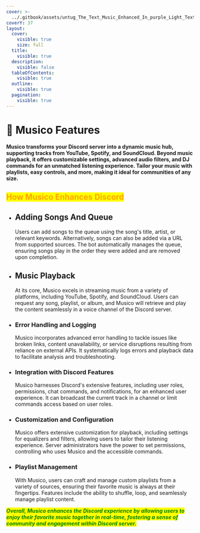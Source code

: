 ```yaml
---
cover: >-
  ../.gitbook/assets/untug_The_Text_Music_Enhanced_In_purple_Light_Text_above_Turnta_6caecb5c-9b49-46f8-992d-e8daadfba7db.png
coverY: 37
layout:
  cover:
    visible: true
    size: full
  title:
    visible: true
  description:
    visible: false
  tableOfContents:
    visible: true
  outline:
    visible: true
  pagination:
    visible: true
---
```


# 🎵 Musico Features

**Musico transforms your Discord server into a dynamic music hub, supporting tracks from YouTube, Spotify, and SoundCloud. Beyond music playback, it offers customizable settings, advanced audio filters, and DJ commands for an unmatched listening experience. Tailor your music with playlists, easy controls, and more, making it ideal for communities of any size.**

## <mark style="color:orange;">How Musico Enhances Discord</mark>&#x20;

*   ## Adding Songs And Queue

    Users can add songs to the queue using the song's title, artist, or relevant keywords. Alternatively, songs can also be added via a URL from supported sources. The bot automatically manages the queue, ensuring songs play in the order they were added and are removed upon completion.
*   ## Music Playback

    At its core, Musico excels in streaming music from a variety of platforms, including YouTube, Spotify, and SoundCloud. Users can request any song, playlist, or album, and Musico will retrieve and play the content seamlessly in a voice channel of the Discord server.
*   ### Error Handling and Logging

    Musico incorporates advanced error handling to tackle issues like broken links, content unavailability, or service disruptions resulting from reliance on external APIs. It systematically logs errors and playback data to facilitate analysis and troubleshooting.
*   ### Integration with Discord Features

    Musico harnesses Discord's extensive features, including user roles, permissions, chat commands, and notifications, for an enhanced user experience. It can broadcast the current track in a channel or limit commands access based on user roles.
*   ### Customization and Configuration

    Musico offers extensive customization for playback, including settings for equalizers and filters, allowing users to tailor their listening experience. Server administrators have the power to set permissions, controlling who uses Musico and the accessible commands.
*   ### Playlist Management

    With Musico, users can craft and manage custom playlists from a variety of sources, ensuring their favorite music is always at their fingertips. Features include the ability to shuffle, loop, and seamlessly manage playlist content.

_<mark style="color:green;">**Overall, Musico enhances the Discord experience by allowing users to enjoy their favorite music together in real-time, fostering a sense of community and engagement within Discord server.**</mark>_
